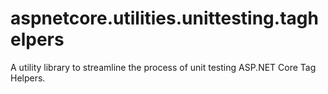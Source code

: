 # aspnetcore.utilities.unittesting.taghelpers
A utility library to streamline the process of unit testing ASP.NET Core Tag Helpers. 

